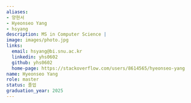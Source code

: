 ```yaml
---
aliases:
- 양현서
- Hyeonseo Yang
- hsyang
description: MS in Computer Science | 
image: images/photo.jpg
links:
  email: hsyang@bi.snu.ac.kr
  linkedin: yhs0602
  github: yhs0602
  home-page: https://stackoverflow.com/users/8614565/hyeonseo-yang
name: Hyeonseo Yang
role: master
status: 졸업
graduation_year: 2025
---
```

